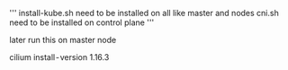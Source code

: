 '''
install-kube.sh need to be installed on all like master and nodes
cni.sh need to be installed on control plane
'''


later run this on master node

cilium install - version 1.16.3
